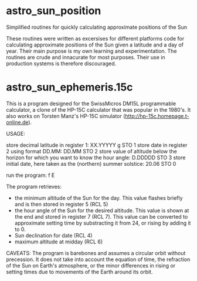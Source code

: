 # astro_sun_position
Simplified routines for quickly calculating approximate positions of the Sun

These routines were written as excersises for different platforms code for calculating approximate positions of the Sun given a latitude and a day of year. Their main purpose is my own learning and experimentation. The routines are crude and innacurate for most purposes. Their use in production systems is therefore discouraged.


# astro_sun_ephemeris.15c

This is a program designed for the SwissMicros DM15L programmable calculator, a clone of the HP-15C calculator that was popular in the 1980's. It also works on Torsten Manz's HP-15C simulator (http://hp-15c.homepage.t-online.de).

USAGE:

store decimal latitude in register 1:
XX.YYYYY g STO 1
store date in register 2 using format DD.MM:
DD.MM STO 2
store value of altitude below the horizon for which you want to know the hour angle:
D.DDDDD STO 3
store initial date, here taken as the (northern) summer solstice:
20.06 STO 0

run the program:
f E

The program retrieves:
- the minimum altitude of the Sun for the day. This value flashes briefly and is then stored in register 5 (RCL 5)
- the hour angle of the Sun for the desired altitude. This value is shown at the end and stored in register 7 (RCL 7). This value can be converted to approximate setting time by substracting it from 24, or rising by adding it to 0.
- Sun declination for date (RCL 4)
- maximum altitude at midday (RCL 6)

CAVEATS:
The program is barebones and assumes a circular orbit without precession. It does not take into account the equation of time, the refraction of the Sun on Earth's atmosphere, or the minor differences in rising or setting times due to movements of the Earth around its orbit.
